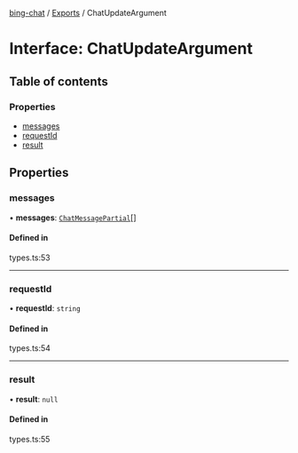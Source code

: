 [bing-chat](../readme.md) / [Exports](../modules.md) / ChatUpdateArgument

# Interface: ChatUpdateArgument

## Table of contents

### Properties

- [messages](ChatUpdateArgument.md#messages)
- [requestId](ChatUpdateArgument.md#requestid)
- [result](ChatUpdateArgument.md#result)

## Properties

### messages

• **messages**: [`ChatMessagePartial`](ChatMessagePartial.md)[]

#### Defined in

types.ts:53

___

### requestId

• **requestId**: `string`

#### Defined in

types.ts:54

___

### result

• **result**: ``null``

#### Defined in

types.ts:55
